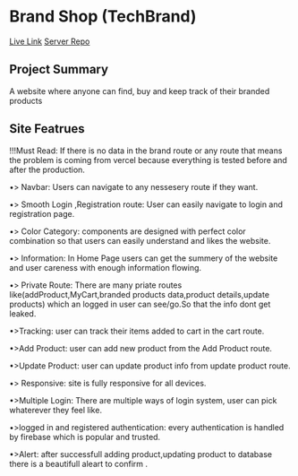 # Brand Shop (TechBrand)

[Live Link]( https://assignment-10-rid.web.app/)
[Server Repo](https://github.com/Radiat09/brandshop-server-side)

## Project Summary
A website where anyone can find, buy and keep track of their branded products 

## Site Featrues

!!!Must Read: If there is no data in the brand route or any route that means the problem is coming from vercel because everything is tested before and after the production.

•> Navbar: Users can navigate to any nessesery route if they want.

•> Smooth Login ,Registration route: User can easily navigate to login and registration page.

•> Color Category: components are designed with perfect color combination so that users can easily understand and likes the website.

•> Information: In Home Page users can get the summery of the website and user careness with enough information flowing.

•> Private Route: There are many priate routes like(addProduct,MyCart,branded products data,product details,update products) which an logged in user can see/go.So that the info dont get leaked.

•>Tracking: user can track their items added to cart in the cart route.

•>Add Product: user can add new product from the Add Product route.

•>Update Product: user can update product info from update product route.

•> Responsive: site is fully responsive for all devices.

•>Multiple Login: There are multiple ways of login system, user can pick whaterever they feel like.

•>logged in and registered authentication: every authentication is handled by firebase which is popular and trusted.

•>Alert: after successfull adding product,updating product to database there is a beautifull aleart to confirm .
